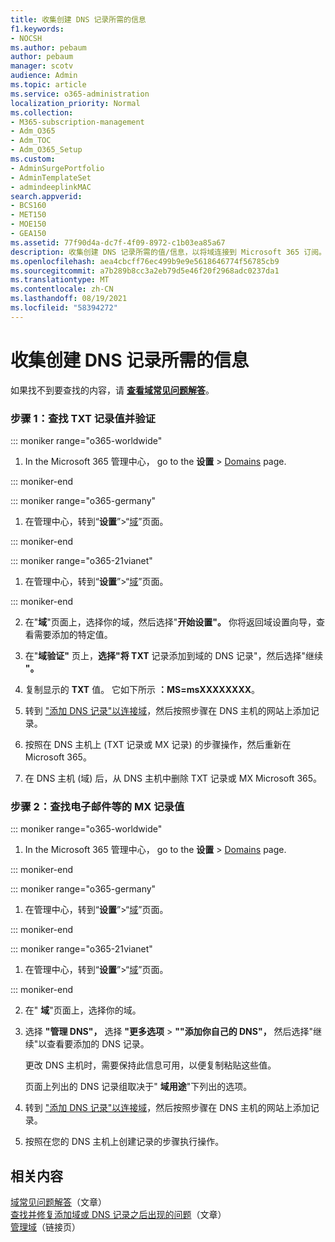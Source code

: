 ```yaml
---
title: 收集创建 DNS 记录所需的信息
f1.keywords:
- NOCSH
ms.author: pebaum
author: pebaum
manager: scotv
audience: Admin
ms.topic: article
ms.service: o365-administration
localization_priority: Normal
ms.collection:
- M365-subscription-management
- Adm_O365
- Adm_TOC
- Adm_O365_Setup
ms.custom:
- AdminSurgePortfolio
- AdminTemplateSet
- admindeeplinkMAC
search.appverid:
- BCS160
- MET150
- MOE150
- GEA150
ms.assetid: 77f90d4a-dc7f-4f09-8972-c1b03ea85a67
description: 收集创建 DNS 记录所需的值/信息，以将域连接到 Microsoft 365 订阅。
ms.openlocfilehash: aea4cbcff76ec499b9e9e5618646774f56785cb9
ms.sourcegitcommit: a7b289b8cc3a2eb79d5e46f20f2968adc0237da1
ms.translationtype: MT
ms.contentlocale: zh-CN
ms.lasthandoff: 08/19/2021
ms.locfileid: "58394272"
---
```

# <a name="gather-the-information-you-need-to-create-dns-records"></a>收集创建 DNS 记录所需的信息

 如果找不到要查找的内容，请 **[查看域常见问题解答](../setup/domains-faq.yml)**。 
  
### <a name="step-1-find-the-txt-record-value-and-verify"></a>步骤 1：查找 TXT 记录值并验证

::: moniker range="o365-worldwide"

1. In the Microsoft 365 管理中心， go to the **设置** \> <a href="https://go.microsoft.com/fwlink/p/?linkid=834818" target="_blank">Domains</a> page.

::: moniker-end

::: moniker range="o365-germany"

1. 在管理中心，转到“**设置**”>“<a href="https://go.microsoft.com/fwlink/p/?linkid=854615" target="_blank">域</a>”页面。

::: moniker-end

::: moniker range="o365-21vianet"

1. 在管理中心，转到“**设置**”>“<a href="https://go.microsoft.com/fwlink/p/?linkid=2007048" target="_blank">域</a>”页面。

::: moniker-end
    
2. 在"**域**"页面上，选择你的域，然后选择"**开始设置"。** 你将返回域设置向导，查看需要添加的特定值。
    
3. 在"**域验证"** 页上，**选择"将 TXT** 记录添加到域的 DNS 记录"，然后选择"继续 **"。**
    
4. 复制显示的 **TXT** 值。 它如下所示 **：MS=msXXXXXXXX**。 
    
5. 转到 ["添加 DNS 记录"以连接域](create-dns-records-at-any-dns-hosting-provider.md)，然后按照步骤在 DNS 主机的网站上添加记录。
    
6. 按照在 DNS 主机上 (TXT 记录或 MX 记录) 的步骤操作，然后重新在Microsoft 365。

7. 在 DNS 主机 (域) 后，从 DNS 主机中删除 TXT 记录或 MX Microsoft 365。
    
### <a name="step-2-find-the-mx-record-value-for-email-and-more"></a>步骤 2：查找电子邮件等的 MX 记录值

::: moniker range="o365-worldwide"

1. In the Microsoft 365 管理中心， go to the **设置** \> <a href="https://go.microsoft.com/fwlink/p/?linkid=834818" target="_blank">Domains</a> page.

::: moniker-end
    
::: moniker range="o365-germany"

1. 在管理中心，转到“**设置**”>“<a href="https://go.microsoft.com/fwlink/p/?linkid=854615" target="_blank">域</a>”页面。

::: moniker-end

::: moniker range="o365-21vianet"

1. 在管理中心，转到“**设置**”>“<a href="https://go.microsoft.com/fwlink/p/?linkid=2007048" target="_blank">域</a>”页面。

::: moniker-end
    
2. 在" **域**"页面上，选择你的域。
    
3. 选择 **"管理 DNS"，** 选择 **"更多选项**  >  **""添加你自己的 DNS"，** 然后选择"继续"以查看要添加的 DNS 记录。 
    
    更改 DNS 主机时，需要保持此信息可用，以便复制粘贴这些值。
    
    页面上列出的 DNS 记录组取决于" **域用途**"下列出的选项。
    
4. 转到 ["添加 DNS 记录"以连接域](create-dns-records-at-any-dns-hosting-provider.md)，然后按照步骤在 DNS 主机的网站上添加记录。

5. 按照在您的 DNS 主机上创建记录的步骤执行操作。

## <a name="related-content"></a>相关内容

[域常见问题解答](../setup/domains-faq.yml)（文章）\
[查找并修复添加域或 DNS 记录之后出现的问题](find-and-fix-issues.md)（文章）\
[管理域](index.yml)（链接页）